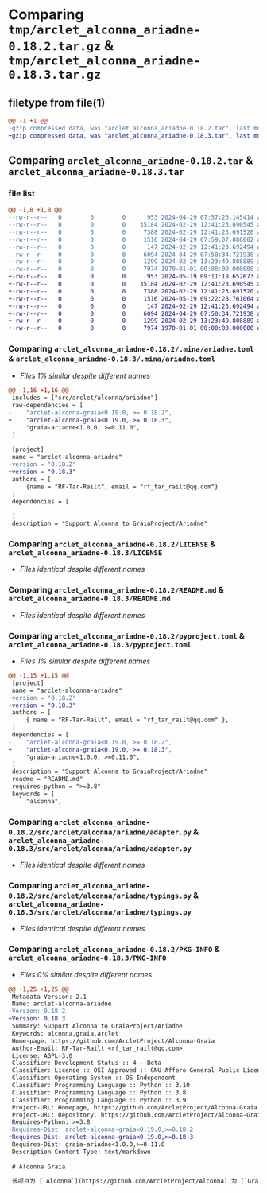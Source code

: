 # Comparing `tmp/arclet_alconna_ariadne-0.18.2.tar.gz` & `tmp/arclet_alconna_ariadne-0.18.3.tar.gz`

## filetype from file(1)

```diff
@@ -1 +1 @@
-gzip compressed data, was "arclet_alconna_ariadne-0.18.2.tar", last modified: Mon Apr 29 07:59:07 2024, max compression
+gzip compressed data, was "arclet_alconna_ariadne-0.18.3.tar", last modified: Sun May 19 09:22:28 2024, max compression
```

## Comparing `arclet_alconna_ariadne-0.18.2.tar` & `arclet_alconna_ariadne-0.18.3.tar`

### file list

```diff
@@ -1,8 +1,8 @@
--rw-r--r--   0        0        0      953 2024-04-29 07:57:26.145414 arclet_alconna_ariadne-0.18.2/.mina/ariadne.toml
--rw-r--r--   0        0        0    35184 2024-02-29 12:41:23.690545 arclet_alconna_ariadne-0.18.2/LICENSE
--rw-r--r--   0        0        0     7388 2024-02-29 12:41:23.691520 arclet_alconna_ariadne-0.18.2/README.md
--rw-r--r--   0        0        0     1516 2024-04-29 07:59:07.886002 arclet_alconna_ariadne-0.18.2/pyproject.toml
--rw-r--r--   0        0        0      147 2024-02-29 12:41:23.692494 arclet_alconna_ariadne-0.18.2/src/arclet/alconna/ariadne/__init__.py
--rw-r--r--   0        0        0     6094 2024-04-29 07:50:34.721938 arclet_alconna_ariadne-0.18.2/src/arclet/alconna/ariadne/adapter.py
--rw-r--r--   0        0        0     1299 2024-02-29 13:23:49.808889 arclet_alconna_ariadne-0.18.2/src/arclet/alconna/ariadne/typings.py
--rw-r--r--   0        0        0     7974 1970-01-01 00:00:00.000000 arclet_alconna_ariadne-0.18.2/PKG-INFO
+-rw-r--r--   0        0        0      953 2024-05-19 09:11:18.652673 arclet_alconna_ariadne-0.18.3/.mina/ariadne.toml
+-rw-r--r--   0        0        0    35184 2024-02-29 12:41:23.690545 arclet_alconna_ariadne-0.18.3/LICENSE
+-rw-r--r--   0        0        0     7388 2024-02-29 12:41:23.691520 arclet_alconna_ariadne-0.18.3/README.md
+-rw-r--r--   0        0        0     1516 2024-05-19 09:22:28.761064 arclet_alconna_ariadne-0.18.3/pyproject.toml
+-rw-r--r--   0        0        0      147 2024-02-29 12:41:23.692494 arclet_alconna_ariadne-0.18.3/src/arclet/alconna/ariadne/__init__.py
+-rw-r--r--   0        0        0     6094 2024-04-29 07:50:34.721938 arclet_alconna_ariadne-0.18.3/src/arclet/alconna/ariadne/adapter.py
+-rw-r--r--   0        0        0     1299 2024-02-29 13:23:49.808889 arclet_alconna_ariadne-0.18.3/src/arclet/alconna/ariadne/typings.py
+-rw-r--r--   0        0        0     7974 1970-01-01 00:00:00.000000 arclet_alconna_ariadne-0.18.3/PKG-INFO
```

### Comparing `arclet_alconna_ariadne-0.18.2/.mina/ariadne.toml` & `arclet_alconna_ariadne-0.18.3/.mina/ariadne.toml`

 * *Files 1% similar despite different names*

```diff
@@ -1,16 +1,16 @@
 includes = ["src/arclet/alconna/ariadne"]
 raw-dependencies = [
-    "arclet-alconna-graia<0.19.0, >= 0.18.2",
+    "arclet-alconna-graia<0.19.0, >= 0.18.3",
     "graia-ariadne<1.0.0, >=0.11.0",
 ]
 
 [project]
 name = "arclet-alconna-ariadne"
-version = "0.18.2"
+version = "0.18.3"
 authors = [
     {name = "RF-Tar-Railt", email = "rf_tar_railt@qq.com"}
 ]
 dependencies = [
 
 ]
 description = "Support Alconna to GraiaProject/Ariadne"
```

### Comparing `arclet_alconna_ariadne-0.18.2/LICENSE` & `arclet_alconna_ariadne-0.18.3/LICENSE`

 * *Files identical despite different names*

### Comparing `arclet_alconna_ariadne-0.18.2/README.md` & `arclet_alconna_ariadne-0.18.3/README.md`

 * *Files identical despite different names*

### Comparing `arclet_alconna_ariadne-0.18.2/pyproject.toml` & `arclet_alconna_ariadne-0.18.3/pyproject.toml`

 * *Files 1% similar despite different names*

```diff
@@ -1,15 +1,15 @@
 [project]
 name = "arclet-alconna-ariadne"
-version = "0.18.2"
+version = "0.18.3"
 authors = [
     { name = "RF-Tar-Railt", email = "rf_tar_railt@qq.com" },
 ]
 dependencies = [
-    "arclet-alconna-graia<0.19.0, >= 0.18.2",
+    "arclet-alconna-graia<0.19.0, >= 0.18.3",
     "graia-ariadne<1.0.0, >=0.11.0",
 ]
 description = "Support Alconna to GraiaProject/Ariadne"
 readme = "README.md"
 requires-python = ">=3.8"
 keywords = [
     "alconna",
```

### Comparing `arclet_alconna_ariadne-0.18.2/src/arclet/alconna/ariadne/adapter.py` & `arclet_alconna_ariadne-0.18.3/src/arclet/alconna/ariadne/adapter.py`

 * *Files identical despite different names*

### Comparing `arclet_alconna_ariadne-0.18.2/src/arclet/alconna/ariadne/typings.py` & `arclet_alconna_ariadne-0.18.3/src/arclet/alconna/ariadne/typings.py`

 * *Files identical despite different names*

### Comparing `arclet_alconna_ariadne-0.18.2/PKG-INFO` & `arclet_alconna_ariadne-0.18.3/PKG-INFO`

 * *Files 0% similar despite different names*

```diff
@@ -1,25 +1,25 @@
 Metadata-Version: 2.1
 Name: arclet-alconna-ariadne
-Version: 0.18.2
+Version: 0.18.3
 Summary: Support Alconna to GraiaProject/Ariadne
 Keywords: alconna,graia,arclet
 Home-page: https://github.com/ArcletProject/Alconna-Graia
 Author-Email: RF-Tar-Railt <rf_tar_railt@qq.com>
 License: AGPL-3.0
 Classifier: Development Status :: 4 - Beta
 Classifier: License :: OSI Approved :: GNU Affero General Public License v3
 Classifier: Operating System :: OS Independent
 Classifier: Programming Language :: Python :: 3.10
 Classifier: Programming Language :: Python :: 3.8
 Classifier: Programming Language :: Python :: 3.9
 Project-URL: Homepage, https://github.com/ArcletProject/Alconna-Graia
 Project-URL: Repository, https://github.com/ArcletProject/Alconna-Graia
 Requires-Python: >=3.8
-Requires-Dist: arclet-alconna-graia<0.19.0,>=0.18.2
+Requires-Dist: arclet-alconna-graia<0.19.0,>=0.18.3
 Requires-Dist: graia-ariadne<1.0.0,>=0.11.0
 Description-Content-Type: text/markdown
 
 # Alconna Graia
 
 该项目为 [`Alconna`](https://github.com/ArcletProject/Alconna) 为 [`GraiaProject`](https://github.com/GraiaProject) 下项目的内建支持
```

